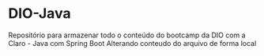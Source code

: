 # DIO-Java
Repositório para armazenar todo o conteúdo do bootcamp  da DIO com a Claro - Java com Spring Boot
Alterando conteudo do arquivo de forma local